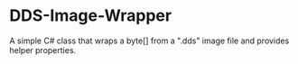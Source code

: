 # DDS-Image-Wrapper
A simple C# class that wraps a byte[] from a ".dds" image file and provides helper properties.
